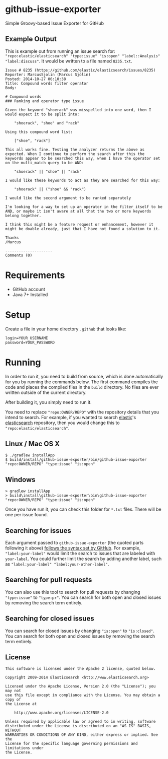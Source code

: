 # github-issue-exporter

Simple Groovy-based Issue Exporter for GitHub

## Example Output

This is example out from running an issue search for: `"repo:elastic/elasticsearch" "type:issue" "is:open" "label::Analysis" "label:discuss"`. It would be written to a file named `8235.txt`.

```
Issue # 8235 (https://github.com/elastic/elasticsearch/issues/8235)
Reporter: MarcusSjolin (Marcus Sjölin)
Posted: 2014-10-27 06:10:38
Title: Compound words filter operator
Body:

# Compound words
### Ranking and operator type issue

Given the keyword "shoerack" was misspelled into one word, then I would expect it to be split into:

    "shoerack", "shoe" and "rack"

Using this compound word list:

    ["shoe", "rack"]

This all works fine. Testing the analyzer returns the above as expected. When I continue to perform the search after this the keywords appear to be searched this way, when I have the operator set on the multi_match query to be AND:

    "shoerack" || "shoe" || "rack"

I would like these keywords to act as they are searched for this way:

    "shoerack" || ("shoe" && "rack")

I would like the second argument to be ranked separately

I'm looking for a way to set up an operator in the filter itself to be AND, or maybe it isn't aware at all that the two or more keywords belong together.

I think this might be a feature request or enhancement, however it might be doable already, just that I have not found a solution to it.

Thanks
/Marcus

---------------------
Comments (0)
```

# Requirements

- GitHub account
- Java 7+ Installed

# Setup

Create a file in your home directory `.github` that looks like:

```properties
login=YOUR_USERNAME
password=YOUR_PASSWORD
```

# Running

In order to run it, you need to build from source, which is done automatically for you by running the commands below.
The first command compiles the code and places the compiled files in the `build` directory. No files are ever written
outside of the current directory.

After building it, you simply need to run it.

You need to replace `"repo:OWNER/REPO"` with the repository details that you intend to search. For example, if you
wanted to search [elastic](https://github.com/elastic)'s [elasticsearch](https://github.com/elastic/elasticsearch)
repository, then you would change this to `"repo:elastic/elasticsearch"`.

## Linux / Mac OS X

```
$ ./gradlew installApp
$ build/install/github-issue-exporter/bin/github-issue-exporter "repo:OWNER/REPO" "type:issue" "is:open"
```

## Windows

```
> gradlew installApp
> build\install\github-issue-exporter\bin\github-issue-exporter "repo:OWNER/REPO" "type:issue" "is:open"
```

Once you have run it, you can check this folder for `*.txt` files. There will be one per issue found.

## Searching for issues

Each argument passed to `github-issue-exporter` (the quoted parts following it above) [follows the syntax set by
GitHub](https://developer.github.com/v3/search/#search-issues). For example, `"label:your-label"` would limit the
search to issues that are labeled with `your-label`. You could further limit the search by adding another label, such
as `"label:your-label" "label:your-other-label"`.

## Searching for pull requests

You can also use this tool to search for pull requests by changing `"type:issue"` to `"type:pr"`. You can search for
both open and closed issues by removing the search term entirely.

## Searching for closed issues

You can search for closed issues by changing `"is:open"` to `"is:closed"`. You can search for both open and closed
issues by removing the search term entirely.

License
-------

    This software is licensed under the Apache 2 license, quoted below.

    Copyright 2009-2014 Elasticsearch <http://www.elasticsearch.org>

    Licensed under the Apache License, Version 2.0 (the "License"); you may not
    use this file except in compliance with the License. You may obtain a copy of
    the License at

        http://www.apache.org/licenses/LICENSE-2.0

    Unless required by applicable law or agreed to in writing, software
    distributed under the License is distributed on an "AS IS" BASIS, WITHOUT
    WARRANTIES OR CONDITIONS OF ANY KIND, either express or implied. See the
    License for the specific language governing permissions and limitations under
    the License.
